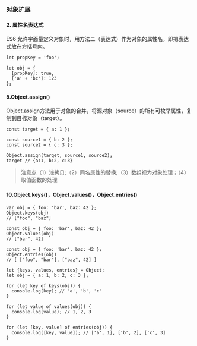### 对象扩展
#### 2. 属性名表达式
ES6 允许字面量定义对象时，用方法二（表达式）作为对象的属性名，即把表达式放在方括号内。
```
let propKey = 'foo';

let obj = {
  [propKey]: true,
  ['a' + 'bc']: 123
};
```
#### 5.Object.assign()
Object.assign方法用于对象的合并，将源对象（source）的所有可枚举属性，复制到目标对象（target）。
```
const target = { a: 1 };

const source1 = { b: 2 };
const source2 = { c: 3 };

Object.assign(target, source1, source2);
target // {a:1, b:2, c:3}
```
> 注意点（1）浅拷贝;（2）同名属性的替换;（3）数组视为对象处理；（4）取值函数的处理

#### 10.Object.keys()，Object.values()，Object.entries() 
``````
var obj = { foo: 'bar', baz: 42 };
Object.keys(obj)
// ["foo", "baz"]

const obj = { foo: 'bar', baz: 42 };
Object.values(obj)
// ["bar", 42]

const obj = { foo: 'bar', baz: 42 };
Object.entries(obj)
// [ ["foo", "bar"], ["baz", 42] ]

let {keys, values, entries} = Object;
let obj = { a: 1, b: 2, c: 3 };

for (let key of keys(obj)) {
  console.log(key); // 'a', 'b', 'c'
}

for (let value of values(obj)) {
  console.log(value); // 1, 2, 3
}

for (let [key, value] of entries(obj)) {
  console.log([key, value]); // ['a', 1], ['b', 2], ['c', 3]
}
``````